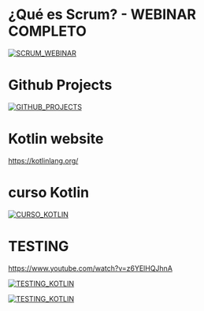 

# ¿Qué es Scrum? - WEBINAR COMPLETO
[![SCRUM_WEBINAR](https://img.youtube.com/vi/WZ8U_NHVdhI/0.jpg)](https://www.youtube.com/watch?v=WZ8U_NHVdhI)


# Github Projects
[![GITHUB_PROJECTS](https://img.youtube.com/vi/JpKzBuYtkMU/0.jpg)](https://youtu.be/JpKzBuYtkMU?si=Lj0JRAur8X2sKyUQ)


# Kotlin website
https://kotlinlang.org/

# curso Kotlin
[![CURSO_KOTLIN](https://img.youtube.com/vi/k9NndvHyUvw/0.jpg)](https://youtube.com/playlist?list=PLU8oAlHdN5BkdfBPpNv_lVCJxJgE87cr0&si=mBMbYLFtKr2CP84i)

# TESTING
https://www.youtube.com/watch?v=z6YElHQJhnA

[![TESTING_KOTLIN](https://img.youtube.com/vi/z6YElHQJhnA/0.jpg)](https://www.youtube.com/watch?v=z6YElHQJhnA)


[![TESTING_KOTLIN](https://img.youtube.com/vi/xCjIJMydI3s/0.jpg)](https://www.youtube.com/watch?v=xCjIJMydI3s)

